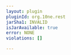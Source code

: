 ```yaml
---
layout: plugin
pluginId: org.10ne.rest
jarSha1: INVALID
isJarAvailable: true
error: NONE
violations: []

---
```

